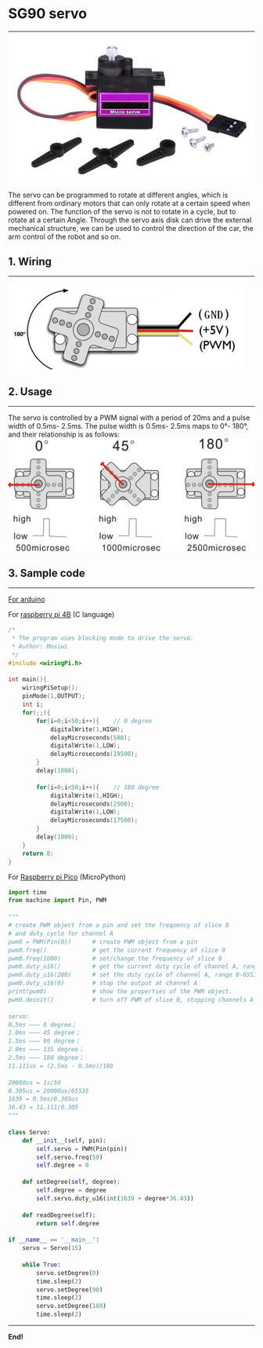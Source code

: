 # SG90 servo       
------------
![Img](../../_static/outsourcing/sg90_servo/img/1img.png)     
 
The servo can be programmed to rotate at different angles, which is different from ordinary motors that can only rotate at a certain speed when powered on. The function of the servo is not to rotate in a cycle, but to rotate at a certain Angle. Through the servo axis disk can drive the external mechanical structure, we can be used to control the direction of the car, the arm control of the robot and so on.      
     
## 1. Wiring   
------------
![Img](../../_static/outsourcing/sg90_servo/img/2img.png)     

## 2. Usage       
----------- 
The servo is controlled by a PWM signal with a period of 20ms and a pulse width of 0.5ms- 2.5ms. The pulse width is 0.5ms- 2.5ms maps to 0°- 180°, and their relationship is as follows:     
![Img](../../_static/outsourcing/sg90_servo/img/3img.png)    

## 3. Sample code       
----------------- 
[For arduino](https://reference.arduino.cc/reference/en/libraries/servo/)       

For [raspberry pi 4B](../../raspberry/R1D0000_raspberry_pi4/R1D0000_raspberry_pi4.md) (C language)
```C language
/*    
 * The program uses blocking mode to drive the servo.       
 * Author: Mosiwi    
 */
#include <wiringPi.h>

int main(){
	wiringPiSetup();
	pinMode(1,OUTPUT);
	int i;
	for(;;){
		for(i=0;i<50;i++){    // 0 degree
		    digitalWrite(1,HIGH);
		    delayMicroseconds(500);
		    digitalWrite(1,LOW);
            delayMicroseconds(19500);
		}
		delay(1000);

		for(i=0;i<50;i++){    // 180 degree
		    digitalWrite(1,HIGH);
		    delayMicroseconds(2500);
		    digitalWrite(1,LOW);
	        delayMicroseconds(17500);	
		}
        delay(1000);	
	}
	return 0;
}
```

For [Raspberry pi Pico](../../raspberry/R1D0001_raspberry_pico/R1D0001_raspberry_pico.md) (MicroPython)
```python
import time
from machine import Pin, PWM

"""
# create PWM object from a pin and set the frequency of slice 0
# and duty cycle for channel A
pwm0 = PWM(Pin(0))      # create PWM object from a pin
pwm0.freq()             # get the current frequency of slice 0
pwm0.freq(1000)         # set/change the frequency of slice 0
pwm0.duty_u16()         # get the current duty cycle of channel A, range 0-65535
pwm0.duty_u16(200)      # set the duty cycle of channel A, range 0-65535
pwm0.duty_u16(0)        # stop the output at channel A
print(pwm0)             # show the properties of the PWM object.
pwm0.deinit()           # turn off PWM of slice 0, stopping channels A and B

servo:
0.5ms ——— 0 degree；
1.0ms ——— 45 degree；
1.5ms ——— 90 degree；
2.0ms ——— 135 degree；
2.5ms ——— 180 degree；
11.111us = (2.5ms - 0.5ms)/180

20000us = 1s/50 
0.305us = 20000us/65535
1639 = 0.5ms/0.305us
36.43 = 11.111/0.305
"""

class Servo:
    def __init__(self, pin):
        self.servo = PWM(Pin(pin))
        self.servo.freq(50)
        self.degree = 0

    def setDegree(self, degree):
        self.degree = degree
        self.servo.duty_u16(int(1639 + degree*36.43))
        
    def readDegree(self):
        return self.degree

if __name__ == '__main__':
    servo = Servo(15)

    while True:
        servo.setDegree(0)
        time.sleep(2)
        servo.setDegree(90)
        time.sleep(2) 
        servo.setDegree(180)
        time.sleep(2)

```

--------
**End!**